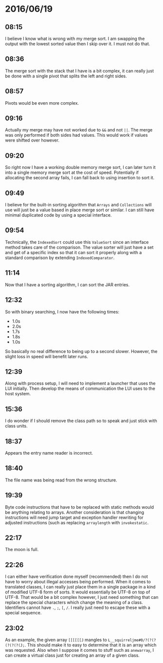 # 2016/06/19

## 08:15

I believe I know what is wrong with my merge sort. I am swapping the output
with the lowest sorted value then I skip over it. I must not do that.

## 08:36

The merge sort with the stack that I have is a bit complex, it can really just
be done with a single pivot that splits the left and right sides.

## 08:57

Pivots would be even more complex.

## 09:16

Actually my merge may have not worked due to `&&` and not `||`. The merge
was only performed if both sides had values. This would work if values were
shifted over however.

## 09:20

So right now I have a working double memory merge sort, I can later turn it
into a single memory merge sort at the cost of speed. Potentially if allocating
the second array fails, I can fall back to using insertion to sort it.

## 09:49

I believe for the built-in sorting algorithm that `Arrays` and `Collections`
will use will just be a value based in place merge sort or similar. I can
still have minimal duplicated code by using a special interface.

## 09:54

Technically, the `IndexedSort` could use this `ValueSort` since an interface
method takes care of the comparison. The value sorter will just have a set and
get of a specific index so that it can sort it properly along with a standard
comparison by extending `IndexedComparator`.

## 11:14

Now that I have a sorting algorithm, I can sort the JAR entries.

## 12:32

So with binary searching, I now have the following times:

 * 1.0s
 * 2.0s
 * 1.7s
 * 1.8s
 * 1.0s

So basically no real difference to being up to a second slower. However, the
slight loss in speed will benefit later runs.

## 12:39

Along with process setup, I will need to implement a launcher that uses the
LUI initially. Then develop the means of communication the LUI uses to the
host system.

## 15:36

I do wonder if I should remove the class path so to speak and just stick with
class units.

## 18:37

Appears the entry name reader is incorrect.

## 18:40

The file name was being read from the wrong structure.

## 19:39

Byte code instructions that have to be replaced with static methods would be
anything relating to arrays. Another consideration is that changing
instructions will need jump target and exception handler rewriting for
adjusted instructions (such as replacing `arraylength` with `invokestatic`.

## 22:17

The moon is full.

## 22:26

I can either have verification done myself (recommended) then I do not have to
worry about illegal accesses being performed. When it comes to translated
classes, I can really just place them in a single package in a kind of
modified UTF-8 form of sorts. It would essentially be UTF-8 on top of UTF-8.
That would be a bit complex however, I just need something that can replace the
special characters which change the meaning of a class. Identifiers cannot have
`.`, `;`, `[`, `/`. I really just need to escape these with a special sequence.

## 23:02

As an example, the given array `[[[[[[J` mangles to
`L__squirreljme#0/?(?(?(?(?(?(J;`. This should make it to easy to determine
that it is an array which was requested. Also when I suppose it comes to stuff
such as `anewarray`, I can create a virtual class just for creating an array
of a given class.

